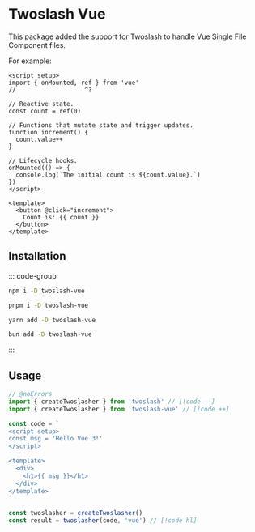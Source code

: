 # Twoslash Vue

This package added the support for Twoslash to handle Vue Single File Component files.

For example:

```vue twoslash
<script setup>
import { onMounted, ref } from 'vue'
//                   ^?

// Reactive state.
const count = ref(0)

// Functions that mutate state and trigger updates.
function increment() {
  count.value++
}

// Lifecycle hooks.
onMounted(() => {
  console.log(`The initial count is ${count.value}.`)
})
</script>

<template>
  <button @click="increment">
    Count is: {{ count }}
  </button>
</template>
```

## Installation

::: code-group

```bash [npm]
npm i -D twoslash-vue
```
```bash [pnpm]
pnpm i -D twoslash-vue
```
```bash [yarn]
yarn add -D twoslash-vue
```
```bash [bun]
bun add -D twoslash-vue
```

:::

## Usage

```ts twoslash
// @noErrors
import { createTwoslasher } from 'twoslash' // [!code --]
import { createTwoslasher } from 'twoslash-vue' // [!code ++]

const code = `
<script setup>
const msg = 'Hello Vue 3!'
</script>

<template>
  <div>
    <h1>{{ msg }}</h1>
  </div>
</template>
`

const twoslasher = createTwoslasher()
const result = twoslasher(code, 'vue') // [!code hl]
```

